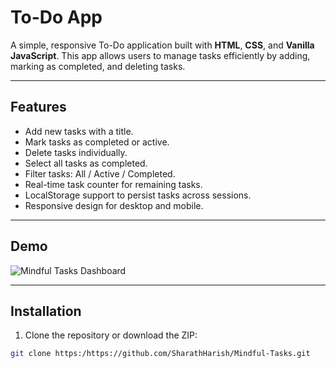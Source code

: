 # To-Do App

A simple, responsive To-Do application built with **HTML**, **CSS**, and **Vanilla JavaScript**. This app allows users to manage tasks efficiently by adding, marking as completed, and deleting tasks.

---

## Features

- Add new tasks with a title.
- Mark tasks as completed or active.
- Delete tasks individually.
- Select all tasks as completed.
- Filter tasks: All / Active / Completed.
- Real-time task counter for remaining tasks.
- LocalStorage support to persist tasks across sessions.
- Responsive design for desktop and mobile.

---

## Demo

![Mindful Tasks Dashboard](https://github.com/user-attachments/assets/6ebccfff-637d-4789-baac-3eb26eac235b)


---

## Installation

1. Clone the repository or download the ZIP:

```bash
git clone https:/https://github.com/SharathHarish/Mindful-Tasks.git
